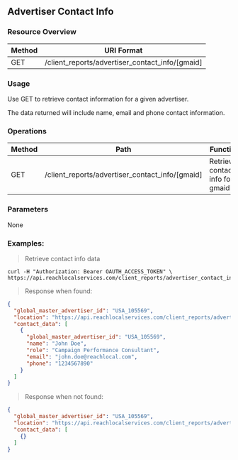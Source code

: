 ## Advertiser Contact Info

### Resource Overview

| Method | URI Format |
|---|---|
| GET | /client_reports/advertiser_contact_info/[gmaid] |

### Usage
Use GET to retrieve contact information for a given advertiser.

The data returned will include name, email and phone contact information.

### Operations
| Method  | Path  | Function |
|---|---|---|
| GET  | /client_reports/advertiser_contact_info/[gmaid] | Retrieves contact info for gmaid  |

### Parameters

None

### Examples:

> Retrieve contact info data

```
curl -H "Authorization: Bearer OAUTH_ACCESS_TOKEN" \
https://api.reachlocalservices.com/client_reports/advertiser_contact_info/USA_105569
```

> Response when found:

```json
{
  "global_master_advertiser_id": "USA_105569",
  "location": "https://api.reachlocalservices.com/client_reports/advertiser_contact_info/USA_105569",
  "contact_data": [
    {
      "global_master_advertiser_id": "USA_105569",
      "name": "John Doe",
      "role": "Campaign Performance Consultant",
      "email": "john.doe@reachlocal.com",
      "phone": "1234567890"
    }
  ]
}
```

> Response when not found:

```json
{
  "global_master_advertiser_id": "USA_105569",
  "location": "https://api.reachlocalservices.com/client_reports/advertiser_contact_info/USA_105569",
  "contact_data": [
    {}
  ]
}
```